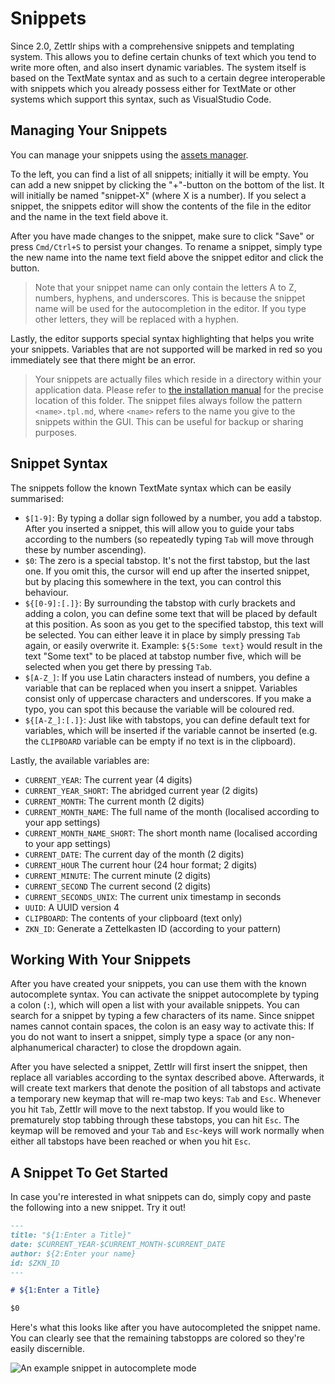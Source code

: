 # Snippets

Since 2.0, Zettlr ships with a comprehensive snippets and templating system. This allows you to define certain chunks of text which you tend to write more often, and also insert dynamic variables. The system itself is based on the TextMate syntax and as such to a certain degree interoperable with snippets which you already possess either for TextMate or other systems which support this syntax, such as VisualStudio Code.

## Managing Your Snippets

You can manage your snippets using the [assets manager](./assets-manager.md).

To the left, you can find a list of all snippets; initially it will be empty. You can add a new snippet by clicking the "+"-button on the bottom of the list. It will initially be named "snippet-X" (where X is a number). If you select a snippet, the snippets editor will show the contents of the file in the editor and the name in the text field above it.

After you have made changes to the snippet, make sure to click "Save" or press `Cmd/Ctrl+S` to persist your changes. To rename a snippet, simply type the new name into the name text field above the snippet editor and click the button.

> Note that your snippet name can only contain the letters A to Z, numbers, hyphens, and underscores. This is because the snippet name will be used for the autocompletion in the editor. If you type other letters, they will be replaced with a hyphen.

Lastly, the editor supports special syntax highlighting that helps you write your snippets. Variables that are not supported will be marked in red so you immediately see that there might be an error.

> Your snippets are actually files which reside in a directory within your application data. Please refer to [the installation manual](../install.md) for the precise location of this folder. The snippet files always follow the pattern `<name>.tpl.md`, where `<name>` refers to the name you give to the snippets within the GUI. This can be useful for backup or sharing purposes.

## Snippet Syntax

The snippets follow the known TextMate syntax which can be easily summarised:

* `$[1-9]`: By typing a dollar sign followed by a number, you add a tabstop. After you inserted a snippet, this will allow you to guide your tabs according to the numbers (so repeatedly typing `Tab` will move through these by number ascending).
* `$0`: The zero is a special tabstop. It's not the first tabstop, but the last one. If you omit this, the cursor will end up after the inserted snippet, but by placing this somewhere in the text, you can control this behaviour.
* `${[0-9]:[.]}`: By surrounding the tabstop with curly brackets and adding a colon, you can define some text that will be placed by default at this position. As soon as you get to the specified tabstop, this text will be selected. You can either leave it in place by simply pressing `Tab` again, or easily overwrite it. Example: `${5:Some text}` would result in the text "Some text" to be placed at tabstop number five, which will be selected when you get there by pressing `Tab`.
* `$[A-Z_]`: If you use Latin characters instead of numbers, you define a variable that can be replaced when you insert a snippet. Variables consist only of uppercase characters and underscores. If you make a typo, you can spot this because the variable will be coloured red.
* `${[A-Z_]:[.]}`: Just like with tabstops, you can define default text for variables, which will be inserted if the variable cannot be inserted (e.g. the `CLIPBOARD` variable can be empty if no text is in the clipboard).

Lastly, the available variables are:

* `CURRENT_YEAR`: The current year (4 digits)
* `CURRENT_YEAR_SHORT`: The abridged current year (2 digits)
* `CURRENT_MONTH`: The current month (2 digits)
* `CURRENT_MONTH_NAME`: The full name of the month (localised according to your app settings)
* `CURRENT_MONTH_NAME_SHORT`: The short month name (localised according to your app settings)
* `CURRENT_DATE`: The current day of the month (2 digits)
* `CURRENT_HOUR` The current hour (24 hour format; 2 digits)
* `CURRENT_MINUTE`: The current minute (2 digits)
* `CURRENT_SECOND` The current second (2 digits)
* `CURRENT_SECONDS_UNIX`: The current unix timestamp in seconds
* `UUID`: A UUID version 4
* `CLIPBOARD`: The contents of your clipboard (text only)
* `ZKN_ID`: Generate a Zettelkasten ID (according to your pattern)

## Working With Your Snippets

After you have created your snippets, you can use them with the known autocomplete syntax. You can activate the snippet autocomplete by typing a colon (`:`), which will open a list with your available snippets. You can search for a snippet by typing a few characters of its name. Since snippet names cannot contain spaces, the colon is an easy way to activate this: If you do not want to insert a snippet, simply type a space (or any non-alphanumerical character) to close the dropdown again.

After you have selected a snippet, Zettlr will first insert the snippet, then replace all variables according to the syntax described above. Afterwards, it will create text markers that denote the position of all tabstops and activate a temporary new keymap that will re-map two keys: `Tab` and `Esc`. Whenever you hit `Tab`, Zettlr will move to the next tabstop. If you would like to prematurely stop tabbing through these tabstops, you can hit `Esc`. The keymap will be removed and your `Tab` and `Esc`-keys will work normally when either all tabstops have been reached or when you hit `Esc`.

## A Snippet To Get Started

In case you're interested in what snippets can do, simply copy and paste the following into a new snippet. Try it out!

```markdown
---
title: "${1:Enter a Title}"
date: $CURRENT_YEAR-$CURRENT_MONTH-$CURRENT_DATE
author: ${2:Enter your name}
id: $ZKN_ID
---

# ${1:Enter a Title}

$0
```

Here's what this looks like after you have autocompleted the snippet name. You can clearly see that the remaining tabstopps are colored so they're easily discernible.

![An example snippet in autocomplete mode](../img/snippets_example.png)
